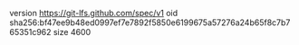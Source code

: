 version https://git-lfs.github.com/spec/v1
oid sha256:bf47ee9b48ed0997ef7e7892f5850e6199675a57276a24b65f8c7b765351c962
size 4600
